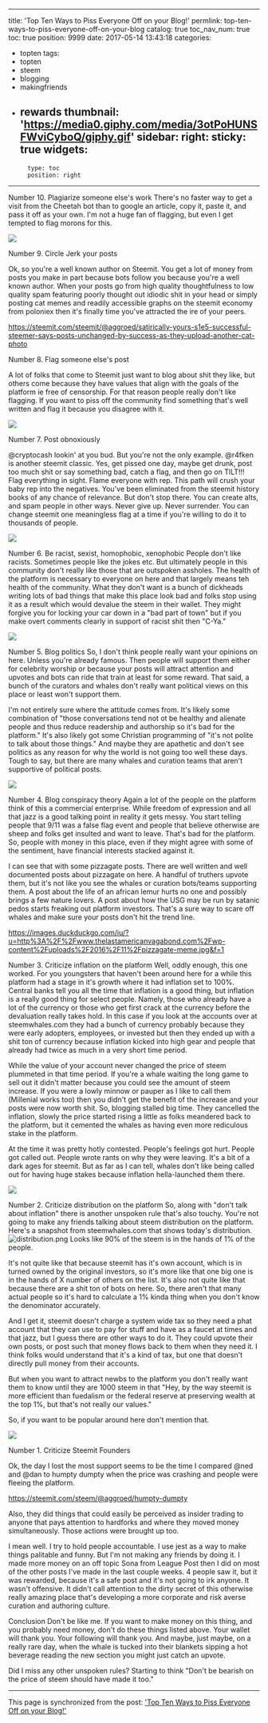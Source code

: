 
---
title: 'Top Ten Ways to Piss Everyone Off on your Blog!'
permlink: top-ten-ways-to-piss-everyone-off-on-your-blog
catalog: true
toc_nav_num: true
toc: true
position: 9999
date: 2017-05-14 13:43:18
categories:
- topten
tags:
- topten
- steem
- blogging
- makingfriends
- rewards
thumbnail: 'https://media0.giphy.com/media/3otPoHUNSFWviCyboQ/giphy.gif'
sidebar:
    right:
        sticky: true
widgets:
    -
        type: toc
        position: right
---


Number 10. Plagiarize someone else's work
There's no faster way to get a visit from the Cheetah bot than to google an article, copy it, paste it, and pass it off as your own.  I'm not a huge fan of flagging, but even I get tempted to flag morons for this.

![](https://media0.giphy.com/media/3otPoHUNSFWviCyboQ/giphy.gif)

Number 9.  Circle Jerk your posts

Ok, so you're a well known author on Steemit.  You get a lot of money from posts you make in part because bots follow you because you're a well known author.  When your posts go from high quality thoughtfulness to low quality spam featuring poorly thought out idiodic shit in your head or simply posting cat memes and readily accessible graphs on the steemit economy from poloniex then it's finally time you've attracted the ire of your peers.

https://steemit.com/steemit/@aggroed/satirically-yours-s1e5-successful-steemer-says-posts-unchanged-by-success-as-they-upload-another-cat-photo

Number 8. Flag someone else's post

A lot of folks that come to Steemit just want to blog about shit they like, but others come because they have values that align with the goals of the platform ie free of censorship.  For that reason people really don't like flagging.  If you want to piss off the community find something that's well written and flag it because you disagree with it.

![](https://steemitimages.com/0x0/https://steemitimages.com/DQmQARhd9LzZjnmq2HBfbt6N2yEDRZrCv8fqWn7RRKCg4Kj/respect.jpg)

Number 7.  Post obnoxiously

@cryptocash lookin' at you bud.  But you're not the only example.    @r4fken is another steemit classic.  Yes, get pissed one day, maybe get drunk, post too much shit or say something bad, catch a flag, and then go on TILT!!!  Flag everything in sight. 
 Flame everyone with rep.  This path will crush your baby rep into the negatives.  You've been eliminated from the steemit history books of any chance of relevance.   But don't stop there.  You can create alts, and spam people in other ways.  Never give up.  Never surrender.  You can change steemit one meaningless flag at a time if you're willing to do it to thousands of people.

![](https://media0.giphy.com/media/zypkeQoOD8U4U/giphy.gif)

Number 6. Be racist, sexist, homophobic, xenophobic
People don't like racists.  Sometimes people like the jokes etc.  But ultimately people in this community don't really like those that are outspoken assholes.  The health of the platform is necessary to everyone on here and that largely means teh health of the community.  What they don't want is a bunch of dickheads writing lots of bad things that make this place look bad and folks stop using it as a result which would devalue the steem in their wallet.  They might forgive you for locking your car down in a "bad part of town" but if you make overt comments clearly in support of racist shit then "C-Ya."

![](https://media0.giphy.com/media/6v4VaKAwgmLoA/giphy.gif)

Number 5. Blog politics
So, I don't think people really want your opinions on here.  Unless you're already famous.  Then people will support them either for celebrity worship or because your posts will attract attention and upvotes and bots can ride that train at least for some reward.  That said, a bunch of the curators and whales don't really want political views on this place or least won't support them. 

I'm not entirely sure where the attitude comes from.  It's likely some combination of "those conversations tend not ot be healthy and alienate people and thus reduce readership and authorship so it's bad for the platform."  It's also likely got some Christian programming of "it's not polite to talk about those things."  And maybe they are apathetic and don't see politics as any reason for why the world is not going too well these days.  Tough to say, but there are many whales and curation teams that aren't supportive of political posts.

![](https://media1.giphy.com/media/pg0N2ACQ4RN6M/giphy.gif)

Number 4. Blog conspiracy theory
Again a lot of the people on the platform think of this a commercial enterprise.  While freedom of expression and all that jazz is a good talking point in reality it gets messy.  You start telling people that 9/11 was a false flag event and people that believe otherwise are sheep and folks get insulted and want to leave.  That's bad for the platform.  So, people with money in this place, even if they might agree with some of the sentiment, have financial interests stacked against it.

I can see that with some pizzagate posts.  There are well written and well documented posts about pizzagate on here.  A handful of truthers upvote them, but it's not like you see the whales or curation bots/teams supporting them.  A post about the life of an african lemur hurts no one and possibly brings a few nature lovers.  A post about how the USG may be run by satanic pedos starts freaking out platform investors.  That's a sure way to scare off whales and make sure your posts don't hit the trend line.

https://images.duckduckgo.com/iu/?u=http%3A%2F%2Fwww.thelastamericanvagabond.com%2Fwp-content%2Fuploads%2F2016%2F11%2Fpizzagate-meme.jpg&f=1

Number 3. Criticize inflation on the platform
Well, oddly enough, this one worked.  For you youngsters that haven't been around here for a while this platform had a stage in it's growth where it had inflation set to 100%.  Central banks tell you all the time that inflation is a good thing, but inflation is a really good thing for select people.  Namely, those who already have a lot of the currency or those who get first crack at the currency before the devaluation really takes hold.  In this case if you look at the accounts over at steemwhales.com they had a bunch of currency probably because they were early adopters, employees, or invested but then they ended up with a shit ton of currency because inflation kicked into high gear and people that already had twice as much in a very short time period.

While the value of your account never changed the price of steem plummeted in that time period.  If you're a whale waiting the long game to sell out it didn't matter because you could see the amount of steem increase.  If you were a lowly minnow or pauper as I like to call them (Millenial works too) then you didn't get the benefit of the increase and your posts were now worth shit.  So, blogging stalled big time.  They cancelled the inflation, slowly the price started rising a little as folks meandered back to the platform, but it cemented the whales as having even more rediculous stake in the platform.

At the time it was pretty hotly contested.  People's feelings got hurt.  People got called out.  People wrote rants on why they were leaving.  It's a bit of a dark ages for steemit.  But as far as I can tell, whales don't like being called out for having huge stakes because inflation hella-launched them there.

![](https://media4.giphy.com/media/xwrhM5FJ79SVi/giphy.gif)


Number 2.  Criticize distribution on the platform
So, along with "don't talk about inflation" there is another unspoken rule that's also touchy.  You're not going to make any friends talking about steem distribution on the platform.  Here's a snapshot from steemwhales.com that shows today's distribution.
![distribution.png](https://steemitimages.com/DQmUUGbMWFr5JKasEvDrX1LkjhbE4Ku4qGWwehBCRXoGZPj/distribution.png)
Looks like 90% of the steem is in the hands of 1% of the people.

It's not quite like that because steemit has it's own account, which is in turned owned by the original investors, so it's more like that one big one is in the hands of X number of others on the list.  It's also not quite like that because there are a shit ton of bots on here.  So, there aren't that many actual people so it's hard to calculate a 1% kinda thing when you don't know the denominator accurately.

And I get it, steemit doesn't charge a system wide tax so they need a phat account that they can use to pay for stuff and have as a faucet at times and that jazz, but I guess there are other ways to do it.  They could upvote their own posts, or post such that money flows back to them when they need it.  I think folks would understand that it's a kind of tax, but one that doesn't directly pull money from their accounts.

But when you want to attract newbs to the platform you don't really want them to know until they are 1000 steem in that "Hey, by the way steemit is more efficient than fuedalism or the federal reserve at preserving wealth at the top 1%, but that's not really our values."

So, if you want to be popular around here don't mention that.

![](https://media2.giphy.com/media/oeaRq8HvmRxIY/giphy.gif)

Number 1.  Criticize Steemit Founders

Ok, the day I lost the most support seems to be the time I compared @ned and @dan to humpty dumpty when the price was crashing and people were fleeing the platform.

https://steemit.com/steem/@aggroed/humpty-dumpty

Also, they did things that could easily be perceived as insider trading to anyone that pays attention to hardforks and where they moved money simultaneously.  Those actions were brought up too.

I mean well.  I try to hold people accountable.  I use jest as a way to make things palitable and funny.  But I'm not making any friends by doing it.  I made more money on an off topic Sona from League Post then I did on most of the other posts I've made in the last couple weeks.  4 people saw it, but it was rewarded, because it's a safe post and it's not going to irk anyone.  It wasn't offensive.  It didn't call attention to the dirty secret of this otherwise really amazing place that's developing a more corporate and risk averse curation and authoring culture.

Conclusion
Don't be like me.  If you want to make money on this thing, and you probably need money, don't do these things listed above.  Your wallet will thank you.  Your following will thank you.  And maybe, just maybe, on a really rare day, when the whale is tucked into their blankets sipping a hot beverage reading the new section you might just catch an upvote.

Did I miss any other unspoken rules?  Starting to think "Don't be bearish on the price of steem should have made it too."

- - -

This page is synchronized from the post: ['Top Ten Ways to Piss Everyone Off on your Blog!'](https://steemit.com/@aggroed/top-ten-ways-to-piss-everyone-off-on-your-blog)
